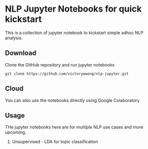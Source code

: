 # NLP Jupyter Notebooks for quick kickstart
This is a collection of jupyter notebook to kickstart simple adhoc NLP analysis.

## Download
Clone the GitHub repository and run jupyter notebooks
```
git clone https://github.com/victorywwong/nlp-jupyter.git
```

## Cloud
You can also use the notebooks directly using Google Colaboratory

## Usage
THe jupyter notebooks here are for multiple NLP use cases and more upcoming.
1. Unsupervised - LDA for topic classification
